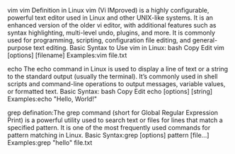 vim
vim Definition in Linux
vim (Vi IMproved) is a highly configurable, powerful text editor used in Linux and other UNIX-like systems. It is an enhanced version of the older vi editor, with additional features such as syntax highlighting, multi-level undo, plugins, and more.
It is commonly used for programming, scripting, configuration file editing, and general-purpose text editing.
Basic Syntax to Use vim in Linux:
bash
Copy
Edit
vim [options] [filename]
Examples:vim file.txt

echo
The echo command in Linux is used to display a line of text or a string to the standard output (usually the terminal). It’s commonly used in shell scripts and command-line operations to output messages, variable values, or formatted text.
Basic Syntax:
bash
Copy
Edit
echo [options] [string]
Examples:echo "Hello, World!"

grep
defination:The grep command (short for Global Regular Expression Print) is a powerful utility used to search text or files for lines that match a specified pattern. It is one of the most frequently used commands for pattern matching in Linux.
Basic Syntax:grep [options] pattern [file...]
Examples:grep "hello" file.txt



